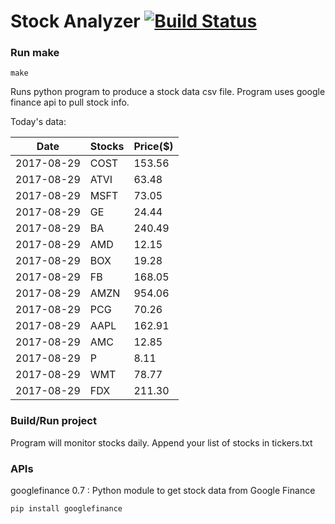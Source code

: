 # Stock Analyzer [![Build Status](https://travis-ci.org/ogoyal/StockAnalyzer.svg?branch=master)](https://travis-ci.org/ogoyal/StockAnalyzer)

### Run make
```
make
```

Runs python program to produce a stock data csv file. Program uses google finance api to pull stock info.

Today's data:

| Date| Stocks| Price($) | 
| --- | --- | ---  | 
| 2017-08-29| COST| 153.56 | 
| 2017-08-29| ATVI| 63.48 | 
| 2017-08-29| MSFT| 73.05 | 
| 2017-08-29| GE| 24.44 | 
| 2017-08-29| BA| 240.49 | 
| 2017-08-29| AMD| 12.15 | 
| 2017-08-29| BOX| 19.28 | 
| 2017-08-29| FB| 168.05 | 
| 2017-08-29| AMZN| 954.06 | 
| 2017-08-29| PCG| 70.26 | 
| 2017-08-29| AAPL| 162.91 | 
| 2017-08-29| AMC| 12.85 | 
| 2017-08-29| P| 8.11 | 
| 2017-08-29| WMT| 78.77 | 
| 2017-08-29| FDX| 211.30 | 

### Build/Run project

Program will monitor stocks daily. Append your list of stocks in tickers.txt

### APIs
googlefinance 0.7 : Python module to get stock data from Google Finance

```
pip install googlefinance
```

